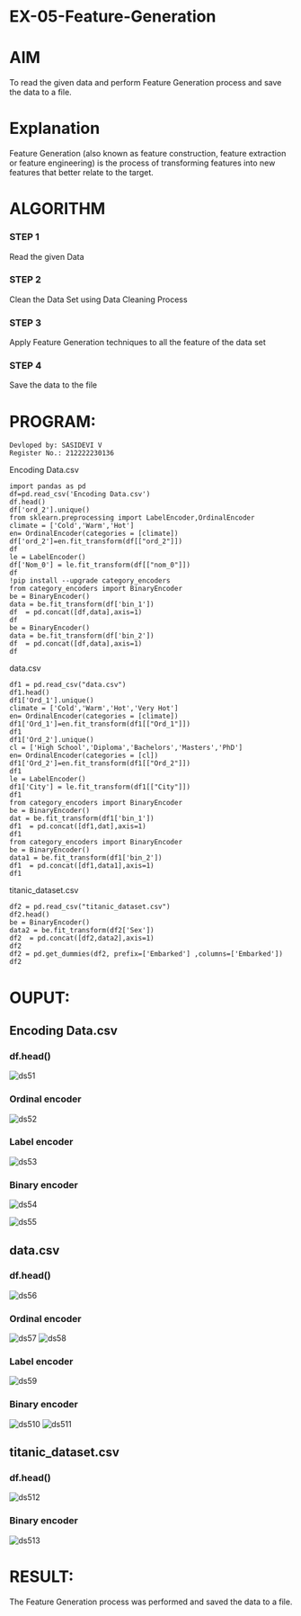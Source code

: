 # EX-05-Feature-Generation


# AIM
To read the given data and perform Feature Generation process and save the data to a file. 

# Explanation
Feature Generation (also known as feature construction, feature extraction or feature engineering) is the process of transforming features into new features that better relate to the target.
 

# ALGORITHM
### STEP 1
Read the given Data
### STEP 2
Clean the Data Set using Data Cleaning Process
### STEP 3
Apply Feature Generation techniques to all the feature of the data set
### STEP 4
Save the data to the file


# PROGRAM:
```
Devloped by: SASIDEVI V
Register No.: 212222230136
```
Encoding Data.csv
```
import pandas as pd
df=pd.read_csv('Encoding Data.csv')
df.head()
df['ord_2'].unique()
from sklearn.preprocessing import LabelEncoder,OrdinalEncoder
climate = ['Cold','Warm','Hot']
en= OrdinalEncoder(categories = [climate])
df['ord_2']=en.fit_transform(df[["ord_2"]])
df
le = LabelEncoder()
df['Nom_0'] = le.fit_transform(df[["nom_0"]])
df
!pip install --upgrade category_encoders
from category_encoders import BinaryEncoder
be = BinaryEncoder()
data = be.fit_transform(df['bin_1'])
df  = pd.concat([df,data],axis=1)
df
be = BinaryEncoder()
data = be.fit_transform(df['bin_2'])
df  = pd.concat([df,data],axis=1)
df
```
data.csv
```
df1 = pd.read_csv("data.csv")
df1.head()
df1['Ord_1'].unique()
climate = ['Cold','Warm','Hot','Very Hot']
en= OrdinalEncoder(categories = [climate])
df1['Ord_1']=en.fit_transform(df1[["Ord_1"]])
df1
df1['Ord_2'].unique()
cl = ['High School','Diploma','Bachelors','Masters','PhD']
en= OrdinalEncoder(categories = [cl])
df1['Ord_2']=en.fit_transform(df1[["Ord_2"]])
df1
le = LabelEncoder()
df1['City'] = le.fit_transform(df1[["City"]])
df1
from category_encoders import BinaryEncoder
be = BinaryEncoder()
dat = be.fit_transform(df1['bin_1'])
df1  = pd.concat([df1,dat],axis=1)
df1
from category_encoders import BinaryEncoder
be = BinaryEncoder()
data1 = be.fit_transform(df1['bin_2'])
df1  = pd.concat([df1,data1],axis=1)
df1
```
titanic_dataset.csv
```
df2 = pd.read_csv("titanic_dataset.csv")
df2.head()
be = BinaryEncoder()
data2 = be.fit_transform(df2['Sex'])
df2  = pd.concat([df2,data2],axis=1)
df2
df2 = pd.get_dummies(df2, prefix=['Embarked'] ,columns=['Embarked'])
df2
```


# OUPUT:
## Encoding Data.csv
### df.head()
![ds51](https://user-images.githubusercontent.com/118707332/236667110-6b002d29-8854-4a54-93e2-9badad530521.png)


### Ordinal encoder
![ds52](https://user-images.githubusercontent.com/118707332/236667113-d2012339-7d86-418f-8aa9-da4d3d4cbd20.png)


### Label encoder
![ds53](https://user-images.githubusercontent.com/118707332/236667116-bffa6e2e-bdd0-410a-827d-935a5bf370ec.png)


### Binary encoder

![ds54](https://user-images.githubusercontent.com/118707332/236667120-e925542e-1822-4cad-a666-28f3830866b6.png)

![ds55](https://user-images.githubusercontent.com/118707332/236667125-5573c8db-b013-408c-a451-e413618229a2.png)
## data.csv
### df.head()
![ds56](https://user-images.githubusercontent.com/118707332/236667329-32e1d773-57df-4ddb-bbef-6489d64fcb57.png)


### Ordinal encoder
![ds57](https://user-images.githubusercontent.com/118707332/236667332-88389971-df63-42bc-8539-0745e28776a0.png)
![ds58](https://user-images.githubusercontent.com/118707332/236667334-2ec8afcb-9e0e-4cd8-8ed4-7ff67940b249.png)


### Label encoder

![ds59](https://user-images.githubusercontent.com/118707332/236667338-be13d50e-d45b-4c19-b159-0f16b0bdd1c2.png)


### Binary encoder
![ds510](https://user-images.githubusercontent.com/118707332/236667348-b50185b0-cdd8-4540-9329-3e03e4fddab3.png)
![ds511](https://user-images.githubusercontent.com/118707332/236667350-ab48dbb5-8c51-40f6-8736-d160942f18c2.png)
## titanic_dataset.csv
### df.head()
![ds512](https://user-images.githubusercontent.com/118707332/236667442-ed1d05b5-b438-49e3-81d0-f5599e6e3ea2.png)


### Binary encoder

![ds513](https://user-images.githubusercontent.com/118707332/236667445-6d290c86-e540-4d01-9381-d2cf213f0690.png)
# RESULT:
The Feature Generation process was performed and saved the data to a file.
